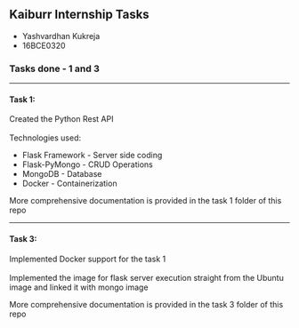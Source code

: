 ## Kaiburr Internship Tasks
- Yashvardhan Kukreja
- 16BCE0320

### Tasks done - 1 and 3

------

#### Task 1:

Created the Python Rest API<br><br>
Technologies used:
 - Flask Framework - Server side coding
 - Flask-PyMongo - CRUD Operations
 - MongoDB - Database
 - Docker - Containerization
 
More comprehensive documentation is provided in the task 1 folder of this repo
 
------

#### Task 3:

Implemented Docker support for the task 1<br><br>
Implemented the image for flask server execution straight from the Ubuntu image and linked it with mongo image

More comprehensive documentation is provided in the task 3 folder of this repo


